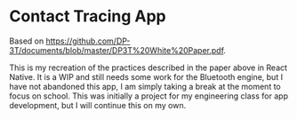# Contact Tracing App
Based on https://github.com/DP-3T/documents/blob/master/DP3T%20White%20Paper.pdf.  

This is my recreation of the practices described in the paper above in React Native. It is a WIP and still needs some work for the Bluetooth engine, but I have not abandoned this app, I am simply taking a break at the moment to focus on school. This was initially a project for my engineering class for app development, but I will continue this on my own. 

